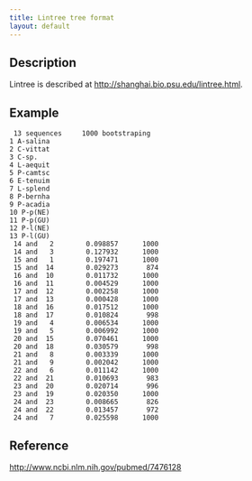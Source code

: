 ```yaml
---
title: Lintree tree format
layout: default
---
```


Description
-----------

Lintree is described at <http://shanghai.bio.psu.edu/lintree.html>.

Example
-------

```
 13 sequences     1000 bootstraping
1 A-salina
2 C-vittat
3 C-sp.
4 L-aequit
5 P-camtsc
6 E-tenuim
7 L-splend
8 P-bernha
9 P-acadia
10 P-p(NE)
11 P-p(GU)
12 P-l(NE)
13 P-l(GU)
 14 and   2        0.098857      1000
 14 and   3        0.127932      1000
 15 and   1        0.197471      1000
 15 and  14        0.029273       874
 16 and  10        0.011732      1000
 16 and  11        0.004529      1000
 17 and  12        0.002258      1000
 17 and  13        0.000428      1000
 18 and  16        0.017512      1000
 18 and  17        0.010824       998
 19 and   4        0.006534      1000
 19 and   5        0.006992      1000
 20 and  15        0.070461      1000
 20 and  18        0.030579       998
 21 and   8        0.003339      1000
 21 and   9        0.002042      1000
 22 and   6        0.011142      1000
 22 and  21        0.010693       983
 23 and  20        0.020714       996
 23 and  19        0.020350      1000
 24 and  23        0.008665       826
 24 and  22        0.013457       972
 24 and   7        0.025598      1000

```

Reference
---------

http://www.ncbi.nlm.nih.gov/pubmed/7476128

